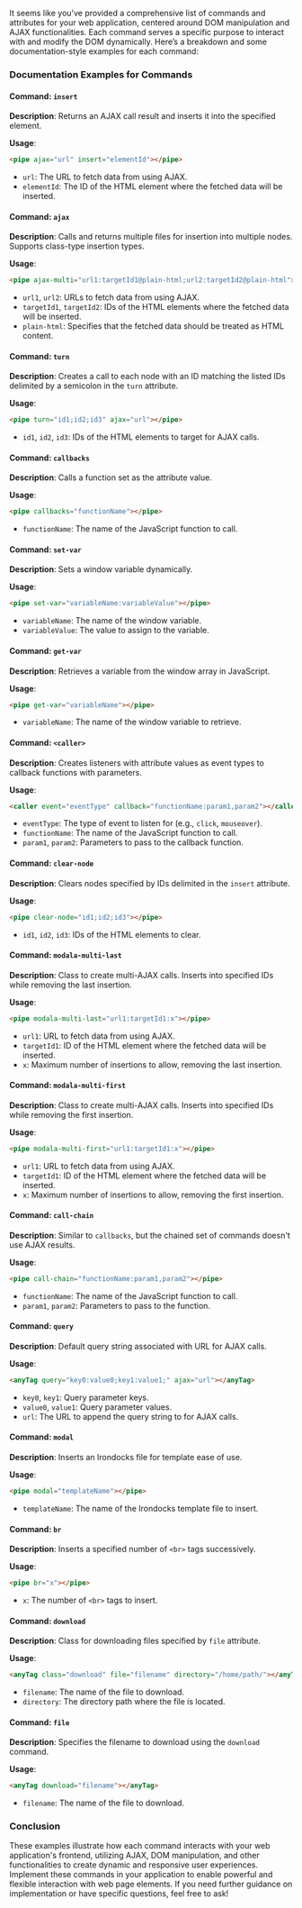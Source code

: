 It seems like you've provided a comprehensive list of commands and attributes for your web application, centered around DOM manipulation and AJAX functionalities. Each command serves a specific purpose to interact with and modify the DOM dynamically. Here’s a breakdown and some documentation-style examples for each command:

### Documentation Examples for Commands

#### Command: `insert`

**Description**: Returns an AJAX call result and inserts it into the specified element.

**Usage**:
```html
<pipe ajax="url" insert="elementId"></pipe>
```

- `url`: The URL to fetch data from using AJAX.
- `elementId`: The ID of the HTML element where the fetched data will be inserted.

#### Command: `ajax`

**Description**: Calls and returns multiple files for insertion into multiple nodes. Supports class-type insertion types.

**Usage**:
```html
<pipe ajax-multi="url1:targetId1@plain-html;url2:targetId2@plain-html"></pipe>
```

- `url1`, `url2`: URLs to fetch data from using AJAX.
- `targetId1`, `targetId2`: IDs of the HTML elements where the fetched data will be inserted.
- `plain-html`: Specifies that the fetched data should be treated as HTML content.

#### Command: `turn`

**Description**: Creates a call to each node with an ID matching the listed IDs delimited by a semicolon in the `turn` attribute.

**Usage**:
```html
<pipe turn="id1;id2;id3" ajax="url"></pipe>
```

- `id1`, `id2`, `id3`: IDs of the HTML elements to target for AJAX calls.

#### Command: `callbacks`

**Description**: Calls a function set as the attribute value.

**Usage**:
```html
<pipe callbacks="functionName"></pipe>
```

- `functionName`: The name of the JavaScript function to call.

#### Command: `set-var`

**Description**: Sets a window variable dynamically.

**Usage**:
```html
<pipe set-var="variableName:variableValue"></pipe>
```

- `variableName`: The name of the window variable.
- `variableValue`: The value to assign to the variable.

#### Command: `get-var`

**Description**: Retrieves a variable from the window array in JavaScript.

**Usage**:
```html
<pipe get-var="variableName"></pipe>
```

- `variableName`: The name of the window variable to retrieve.

#### Command: `<caller>`

**Description**: Creates listeners with attribute values as event types to callback functions with parameters.

**Usage**:
```html
<caller event="eventType" callback="functionName:param1,param2"></caller>
```

- `eventType`: The type of event to listen for (e.g., `click`, `mouseover`).
- `functionName`: The name of the JavaScript function to call.
- `param1`, `param2`: Parameters to pass to the callback function.

#### Command: `clear-node`

**Description**: Clears nodes specified by IDs delimited in the `insert` attribute.

**Usage**:
```html
<pipe clear-node="id1;id2;id3"></pipe>
```

- `id1`, `id2`, `id3`: IDs of the HTML elements to clear.

#### Command: `modala-multi-last`

**Description**: Class to create multi-AJAX calls. Inserts into specified IDs while removing the last insertion.

**Usage**:
```html
<pipe modala-multi-last="url1:targetId1:x"></pipe>
```

- `url1`: URL to fetch data from using AJAX.
- `targetId1`: ID of the HTML element where the fetched data will be inserted.
- `x`: Maximum number of insertions to allow, removing the last insertion.

#### Command: `modala-multi-first`

**Description**: Class to create multi-AJAX calls. Inserts into specified IDs while removing the first insertion.

**Usage**:
```html
<pipe modala-multi-first="url1:targetId1:x"></pipe>
```

- `url1`: URL to fetch data from using AJAX.
- `targetId1`: ID of the HTML element where the fetched data will be inserted.
- `x`: Maximum number of insertions to allow, removing the first insertion.

#### Command: `call-chain`

**Description**: Similar to `callbacks`, but the chained set of commands doesn't use AJAX results.

**Usage**:
```html
<pipe call-chain="functionName:param1,param2"></pipe>
```

- `functionName`: The name of the JavaScript function to call.
- `param1`, `param2`: Parameters to pass to the function.

#### Command: `query`

**Description**: Default query string associated with URL for AJAX calls.

**Usage**:
```html
<anyTag query="key0:value0;key1:value1;" ajax="url"></anyTag>
```

- `key0`, `key1`: Query parameter keys.
- `value0`, `value1`: Query parameter values.
- `url`: The URL to append the query string to for AJAX calls.

#### Command: `modal`

**Description**: Inserts an Irondocks file for template ease of use.

**Usage**:
```html
<pipe modal="templateName"></pipe>
```

- `templateName`: The name of the Irondocks template file to insert.

#### Command: `br`

**Description**: Inserts a specified number of `<br>` tags successively.

**Usage**:
```html
<pipe br="x"></pipe>
```

- `x`: The number of `<br>` tags to insert.

#### Command: `download`

**Description**: Class for downloading files specified by `file` attribute.

**Usage**:
```html
<anyTag class="download" file="filename" directory="/home/path/"></anyTag>
```

- `filename`: The name of the file to download.
- `directory`: The directory path where the file is located.

#### Command: `file`

**Description**: Specifies the filename to download using the `download` command.

**Usage**:
```html
<anyTag download="filename"></anyTag>
```

- `filename`: The name of the file to download.

### Conclusion

These examples illustrate how each command interacts with your web application's frontend, utilizing AJAX, DOM manipulation, and other functionalities to create dynamic and responsive user experiences. Implement these commands in your application to enable powerful and flexible interaction with web page elements. If you need further guidance on implementation or have specific questions, feel free to ask!